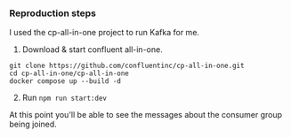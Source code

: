 ### Reproduction steps

I used the cp-all-in-one project to run Kafka for me.

1. Download & start confluent all-in-one.

```
git clone https://github.com/confluentinc/cp-all-in-one.git
cd cp-all-in-one/cp-all-in-one
docker compose up --build -d
```

2. Run `npm run start:dev`

At this point you'll be able to see the messages about the consumer group being joined.
